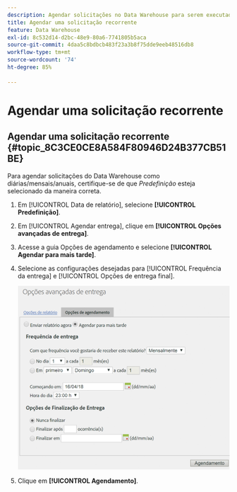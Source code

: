 ```yaml
---
description: Agendar solicitações no Data Warehouse para serem executadas de forma repetitiva.
title: Agendar uma solicitação recorrente
feature: Data Warehouse
exl-id: 8c532d14-d2bc-48e9-80a6-7741805b5aca
source-git-commit: 4daa5c8bdbcb483f23a3b8f75dde9eeb48516db8
workflow-type: tm+mt
source-wordcount: '74'
ht-degree: 85%

---
```


# Agendar uma solicitação recorrente

## Agendar uma solicitação recorrente {#topic_8C3CE0CE8A584F80946D24B377CB51BE}

Para agendar solicitações do Data Warehouse como diárias/mensais/anuais, certifique-se de que *Predefinição* esteja selecionado da maneira correta.

1. Em [!UICONTROL Data de relatório], selecione **[!UICONTROL Predefinição]**.

1. Em [!UICONTROL Agendar entrega], clique em **[!UICONTROL Opções avançadas de entrega]**.

1. Acesse a guia Opções de agendamento e selecione **[!UICONTROL Agendar para mais tarde]**.
1. Selecione as configurações desejadas para [!UICONTROL Frequência da entrega] e [!UICONTROL Opções de entrega final].

   ![](assets/dw_schedule.png)

1. Clique em **[!UICONTROL Agendamento]**.
